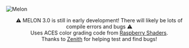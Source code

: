 ![Melon](https://raw.githubusercontent.com/juniebyte/MelonShaders/master/melonpromo.png)

<p align="center">
⚠️ MELON 3.0 is still in early development! There will likely be lots of compile errors and bugs ⚠️
<br>
Uses ACES color grading code from <a href="https://rutherin.netlify.app">Raspberry Shaders</a>.
<br>
Thanks to <a href="https://zencorner.xyz/">Zenith</a> for helping test and find bugs!
</p>
